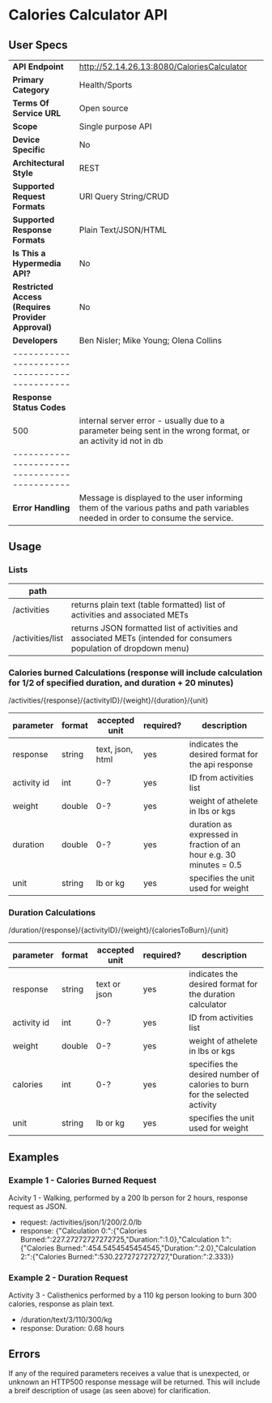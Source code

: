 # Calories Calculator API 
## User Specs
|  |  | 
|------|------|
|**API Endpoint**|http://52.14.26.13:8080/CaloriesCalculator|
|**Primary Category**| Health/Sports|
|**Terms Of Service URL**|Open source|
|**Scope**|Single purpose API|
|**Device Specific**|No|
|**Architectural Style**|REST|
|**Supported Request Formats**|URI Query String/CRUD|
|**Supported Response Formats**|Plain Text/JSON/HTML|
|**Is This a Hypermedia API?**|No|
|**Restricted Access (Requires Provider Approval)**|No|
|**Developers**|Ben Nisler; Mike Young; Olena Collins|
|--------------------------------------------|
|**Response Status Codes**| |
| 500 | internal server error - usually due to a parameter being sent in the wrong format, or an activity id not in db |
|--------------------------------------------|
|**Error Handling**|Message is displayed to the user informing them of the various paths and path variables needed in order to consume the service.|
 

## Usage

### Lists
|  path |     |
| ------- | --------- |
| /activities | returns plain text (table formatted) list of activities and associated METs |
| /activities/list | returns JSON formatted list of activities and associated METs (intended for consumers population of dropdown menu) |

### Calories burned Calculations (response will include calculation for 1/2 of specified duration, and duration + 20 minutes)
/activities/{response}/{activityID}/{weight}/{duration}/{unit}

| parameter | format | accepted unit | required? | description |
| ------- | --------- | ------ | --------- | ------------- |
| response | string | text, json, html | yes | indicates the desired format for the api response |
| activity id | int | 0-? | yes | ID from activities list |
| weight | double | 0-? | yes | weight of athelete in lbs or kgs |
| duration | double | 0-? | yes | duration as expressed in fraction of an hour e.g. 30 minutes = 0.5 |
| unit | string | lb or kg | yes | specifies the unit used for weight |

### Duration Calculations
/duration/{response}/{activityID}/{weight}/{caloriesToBurn}/{unit}

| parameter | format | accepted unit | required? | description |
| ------- | --------- | ------ | --------- | ---------------- |
| response | string | text or json | yes | indicates the desired format for the duration calculator | 
| activity id | int | 0-? | yes | ID from activities list |
| weight | double | 0-? | yes | weight of athelete in lbs or kgs |
| calories | int | 0-? | yes | specifies the desired number of calories to burn for the selected activity |
| unit | string | lb or kg | yes | specifies the unit used for weight |


## Examples

### Example 1 - Calories Burned Request
Acivity 1 - Walking, performed by a 200 lb person for 2 hours, response request as JSON.
 * request: /activities/json/1/200/2.0/lb
 * response: {"Calculation 0:":{"Calories Burned:":227.27272727272725,"Duration:":1.0},"Calculation 1:":{"Calories Burned:":454.5454545454545,"Duration:":2.0},"Calculation 2:":{"Calories Burned:":530.2272727272727,"Duration:":2.333}}
 
### Example 2 - Duration Request
Activity 3 - Calisthenics performed by a 110 kg person looking to burn 300 calories, response as plain text.
 * /duration/text/3/110/300/kg
 * response: Duration: 0.68 hours


## Errors
If any of the required parameters receives a value that is unexpected, or unknown an HTTP500 response message will be returned. This will include a breif description of usage (as seen above) for clarification.
